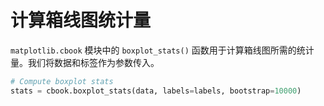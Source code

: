 # 计算箱线图统计量

`matplotlib.cbook` 模块中的 `boxplot_stats()` 函数用于计算箱线图所需的统计量。我们将数据和标签作为参数传入。

```python
# Compute boxplot stats
stats = cbook.boxplot_stats(data, labels=labels, bootstrap=10000)
```
